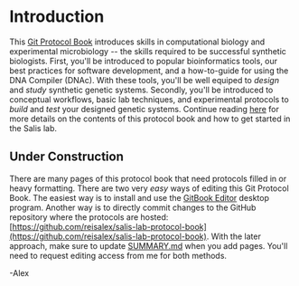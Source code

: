 # Introduction

This [Git Protocol Book](https://www.gitbook.com/) introduces skills in computational biology and experimental microbiology -- the skills required to be successful synthetic biologists. First, you'll be introduced to popular bioinformatics tools, our best practices for software development, and a how-to-guide for using the DNA Compiler \(DNAc\). With these tools, you'll be well equiped to _design_ and _study_ synthetic genetic systems. Secondly, you'll be introduced to conceptual workflows, basic lab techniques, and experimental protocols to _build_ and _test_ your designed genetic systems. Continue reading [here](../getting-started/contents.md) for more details on the contents of this protocol book and how to get started in the Salis lab.

## Under Construction

There are many pages of this protocol book that need protocols filled in or heavy formatting. There are two very _easy_ ways of editing this Git Protocol Book. The easiest way is to install and use the [GitBook Editor](https://legacy.gitbook.com/editor) desktop program. Another way is to directly commit changes to the GitHub repository where the protocols are hosted: [https://github.com/reisalex/salis-lab-protocol-book](https://github.com/reisalex/salis-lab-protocol-book). With the later approach, make sure to update [SUMMARY.md](https://github.com/reisalex/salis-lab-protocol-book/tree/453898c9360786eef221e6fffd8409c03a547e50/SUMMARY.md) when you add pages. You'll need to request editing access from me for both methods.

-Alex

